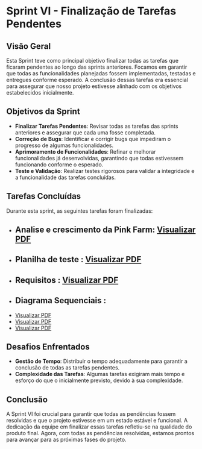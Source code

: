 # Sprint VI - Finalização de Tarefas Pendentes

## Visão Geral

Esta Sprint teve como principal objetivo finalizar todas as tarefas que ficaram pendentes ao longo das sprints anteriores. Focamos em garantir que todas as funcionalidades planejadas fossem implementadas, testadas e entregues conforme esperado. A conclusão dessas tarefas era essencial para assegurar que nosso projeto estivesse alinhado com os objetivos estabelecidos inicialmente.

## Objetivos da Sprint

- **Finalizar Tarefas Pendentes**: Revisar todas as tarefas das sprints anteriores e assegurar que cada uma fosse completada.
- **Correção de Bugs**: Identificar e corrigir bugs que impediram o progresso de algumas funcionalidades.
- **Aprimoramento de Funcionalidades**: Refinar e melhorar funcionalidades já desenvolvidas, garantindo que todas estivessem funcionando conforme o esperado.
- **Teste e Validação**: Realizar testes rigorosos para validar a integridade e a funcionalidade das tarefas concluídas.

## Tarefas Concluídas

Durante esta sprint, as seguintes tarefas foram finalizadas:

- ## Analise e crescimento da Pink Farm: [Visualizar PDF](https://github.com/GuLuiz/Fazenda-Urbana/blob/main/Docs/Sprints/Sprint%20VI/AnaliseCrescimentoMercadoPinkFarm.pdf)
- ## Planilha de teste : [Visualizar PDF](https://github.com/GuLuiz/Fazenda-Urbana/blob/main/Docs/Sprints/Sprint%20VI/PLANILHA%20DE%20TESTES%20-%20Planilha1.pdf)
- ## Requisitos : [Visualizar PDF](https://github.com/GuLuiz/Fazenda-Urbana/blob/main/Docs/Sprints/Sprint%20VI/Requisitos.docx)
- ## Diagrama Sequenciais :
- [Visualizar PDF](https://github.com/GuLuiz/Fazenda-Urbana/blob/main/Docs/Sprints/Sprint%20VI/DiagramaClasseRegCliente.pdf)
- [Visualizar PDF](https://github.com/GuLuiz/Fazenda-Urbana/blob/main/Docs/Sprints/Sprint%20VI/DiagramaCompras.pdf)
- [Visualizar PDF](https://github.com/GuLuiz/Fazenda-Urbana/blob/main/Docs/Sprints/Sprint%20VI/DiagramaLoginUser.pdf)

## Desafios Enfrentados

- **Gestão de Tempo**: Distribuir o tempo adequadamente para garantir a conclusão de todas as tarefas pendentes.
- **Complexidade das Tarefas**: Algumas tarefas exigiram mais tempo e esforço do que o inicialmente previsto, devido à sua complexidade.

## Conclusão

A Sprint VI foi crucial para garantir que todas as pendências fossem resolvidas e que o projeto estivesse em um estado estável e funcional. A dedicação da equipe em finalizar essas tarefas refletiu-se na qualidade do produto final. Agora, com todas as pendências resolvidas, estamos prontos para avançar para as próximas fases do projeto.
